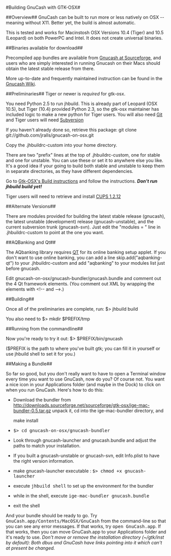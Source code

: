 #Building GnuCash with GTK-OSX#

##Overview##
GnuCash can be built to run more or less natively on OSX -- meaning
without X11. Better yet, the build is almost automatic.

This is tested and works for Macinstosh OSX Versions 10.4 (Tiger) and
10.5 (Leopard) on both PowerPC and Intel. It does not create universal
binaries.

##Binaries available for download##

Precompiled app bundles are available from [Gnucash at
Sourceforge](http://gnucash.sourceforge.net), and users who are simply
interested in running Gnucash on their Macs should obtain the latest
stable release from there.

More up-to-date and frequently maintained instruction can be found in
the [Gnucash Wiki](http://wiki.gnucash.org/wiki/MacOSX/Quartz).

##Preliminaries##
Tiger or newer is <em>required</em> for gtk-osx.

You need Python 2.5 to run jhbuild. This is already part of Leopard
(OSX 10.5), but Tiger (10.4) provided Python 2.3, so the gtk-osx
maintainer has included logic to make a new python for Tiger users.
You will also need [Git](http://metastatic.org/source/git-osx.html)
and Tiger users will need
[Subversion](http://www.open.collab.net/downloads/community/)

If you haven't already done so, retrieve this package:
    git clone git://github.com/jralls/gnucash-on-osx.git

Copy the .jhbuildrc-custom into your home directory.

There are two "prefix" lines at the top of .jhbuildrc-custom, one for stable and one for unstable. You can use these or set it to anywhere else you like. It's a good idea if your going to build both stable and unstable to keep them in separate directories, as they have different dependencies.

Go to [Gtk-OSX's Build instructions](http://sourceforge.net/apps/trac/gtk-osx/wiki/Build) and follow
the instructions. <b><em>Don't run jhbuild build yet!</em></b>

Tiger users will need to retrieve and install
[CUPS 1.2.12](http://downloads.sourceforge.net/cups/cups-1.2.12.dmg)


##Alternate Versions##

There are modules provided for building the latest stable release (gnucash), the latest unstable (development) release (gnucash-unstable), and the current subversion trunk (gnucash-svn). Just edit the "modules = " line in .jhbuildrc-custom to point at the one you want.

##AQBanking and Qt##

The AQbanking library requires [QT](http://qt.nokia.com/downloads/mac-os-cpp) for its online banking setup applet. If you don't want to use online banking, you can add a line 
	skip.add("aqbanking-qt")
to your .jhbuildrc-custom and add "aqbanking" to your modules list just before gnucash.

Edit gnucash-on-osx/gnucash-bundler/gnucash.bundle and comment out the 4
Qt framework elements. (You comment out XML by wrapping the elements with &lt;!-- and --&gt;.)

##Building##

Once all of the preliminaries are complete, run:
	$> jhbuild build

You also need to 
    	 $> mkdir $PREFIX/tmp 

##Running from the commandline##

Now you're ready to try it out:
	$> $PREFIX/bin/gnucash

($PREFIX is the path to where you've built gtk; you can fill it in yourself or use jhbuild shell to set it for you.) 

##Making a Bundle##

So far so good, but you don't really want to have to open a Terminal
window every time you want to use GnuCash, now do you? Of course
not. You want a nice icon in your Applications folder (and maybe in
the Dock) to click on when you run GnuCash. Here's how to do this:

 * Download the bundler from http://downloads.sourceforge.net/sourceforge/gtk-osx/ige-mac-bundler-0.5.tar.gz unpack it, cd into the ige-mac-bundler directory, and

	make install
 * 
	<tt>$> cd gnucash-on-osx/gnucash-bundler</tt>
 * Look through gnucash-launcher and gnucash.bundle and adjust the paths to match your installation.
 * If you built a gnucash-unstable or gnucash-svn, edit Info.plist to have the right version information.
 * make gnucash-launcher executable :
	<tt>$> chmod +x gnucash-launcher</tt>
 * execute 
 	<tt>jhbuild shell</tt>
   to set up the environment for the bundler
 * while in the shell, execute 
	<tt>ige-mac-bundler gnucash.bundle</tt>
 * exit the shell

And your bundle should be ready to go.
Try <tt>GnuCash.app/Contents/MacOSX/GnuCash</tt> from the command-line so that you can see any error messages. If that works, try <tt>open GnuCash.app</tt>. If that works, then you can move GnuCash.app to your Applications folder and it's ready to use. <em>Don't move or remove the installation directory (~/gtk/inst by default): Both dbus and GnuCash have links pointing into it which can't at present be changed.</em>

